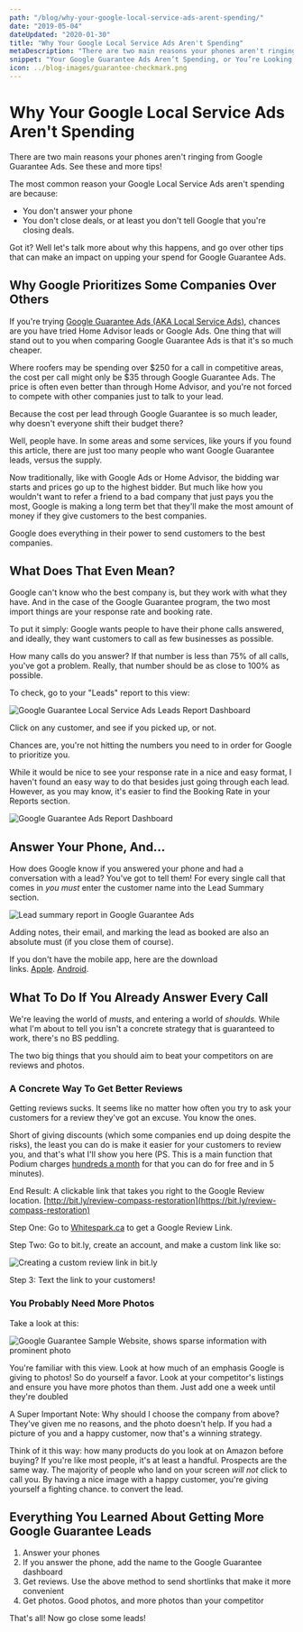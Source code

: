 ```yaml
---
path: "/blog/why-your-google-local-service-ads-arent-spending/"
date: "2019-05-04"
dateUpdated: "2020-01-30"
title: "Why Your Google Local Service Ads Aren't Spending"
metaDescription: "There are two main reasons your phones aren't ringing from Google Guarantee Ads. See these and more tips!"
snippet: "Your Google Guarantee Ads Aren’t Spending, or You’re Looking To Have Them Spend More"
icon: ../blog-images/guarantee-checkmark.png
---
```


# Why Your Google Local Service Ads Aren't Spending

There are two main reasons your phones aren't ringing from Google Guarantee Ads. See these and more tips!

The most common reason your Google Local Service Ads aren't spending are because:

- You don't answer your phone
- You don't close deals, or at least you don't tell Google that you're closing deals.

Got it? Well let's talk more about why this happens, and go over other tips that can make an impact on upping your spend for Google Guarantee Ads.

## Why Google Prioritizes Some Companies Over Others

If you're trying [Google Guarantee Ads (AKA Local Service Ads)](https://ads.google.com/local-services-ads/), chances are you have tried Home Advisor leads or Google Ads. One thing that will stand out to you when comparing Google Guarantee Ads is that it's so much cheaper.

Where roofers may be spending over $250 for a call in competitive areas, the cost per call might only be $35 through Google Guarantee Ads. The price is often even better than through Home Advisor, and you're not forced to compete with other companies just to talk to your lead.

Because the cost per lead through Google Guarantee is so much leader, why doesn't everyone shift their budget there?

Well, people have. In some areas and some services, like yours if you found this article, there are just too many people who want Google Guarantee leads, versus the supply.

Now traditionally, like with Google Ads or Home Advisor, the bidding war starts and prices go up to the highest bidder. But much like how you wouldn't want to refer a friend to a bad company that just pays you the most, Google is making a long term bet that they'll make the most amount of money if they give customers to the best companies.

Google does everything in their power to send customers to the best companies.

## What Does That Even Mean?

Google can't know who the best company is, but they work with what they have. And in the case of the Google Guarantee program, the two most import things are your response rate and booking rate.

To put it simply: Google wants people to have their phone calls answered, and ideally, they want customers to call as few businesses as possible.

How many calls do you answer? If that number is less than 75% of all calls, you've got a problem. Really, that number should be as close to 100% as possible.

To check, go to your "Leads" report to this view:

![Google Guarantee Local Service Ads Leads Report Dashboard](../blog-images/leads.png)

Click on any customer, and see if you picked up, or not.

Chances are, you're not hitting the numbers you need to in order for Google to prioritize you.

While it would be nice to see your response rate in a nice and easy format, I haven't found an easy way to do that besides just going through each lead. However, as you may know, it's easier to find the Booking Rate in your Reports section.

![Google Guarantee Ads Report Dashboard](../blog-images/report.png)

## Answer Your Phone, And...

How does Google know if you answered your phone and had a conversation with a lead? You've got to tell them! For every single call that comes in *you must* enter the customer name into the Lead Summary section.

![Lead summary report in Google Guarantee Ads](../blog-images/customer-name.png)

Adding notes, their email, and marking the lead as booked are also an absolute must (if you close them of course).

If you don't have the mobile app, here are the download links. [Apple](https://apps.apple.com/us/app/local-services-ads-by-google/id1069142544). [Android](https://play.google.com/store/apps/details?id=com.google.android.apps.ads.homeservices&hl=en_US).

## What To Do If You Already Answer Every Call

We're leaving the world of *musts*, and entering a world of *shoulds.* While what I'm about to tell you isn't a concrete strategy that is guaranteed to work, there's no BS peddling.

The two big things that you should aim to beat your competitors on are reviews and photos.

### A Concrete Way To Get Better Reviews

Getting reviews sucks. It seems like no matter how often you try to ask your customers for a review they've got an excuse. You know the ones.

Short of giving discounts (which some companies end up doing despite the risks), the least you can do is make it easier for your customers to review you, and that's what I'll show you here (PS. This is a main function that Podium charges [hundreds a month](https://try.podium.com/custom-pricing/) for that you can do for free and in 5 minutes).

End Result: A clickable link that takes you right to the Google Review location. [http://bit.ly/review-compass-restoration](https://bit.ly/review-compass-restoration)

Step One: Go to [Whitespark.ca](https://whitespark.ca/google-review-link-generator/) to get a Google Review Link.

Step Two: Go to bit.ly, create an account, and make a custom link like so:

![Creating a custom review link in bit.ly](../blog-images/bitly-custom-link.png)

Step 3: Text the link to your customers!

### You Probably Need More Photos

Take a look at this:

![Google Guarantee Sample Website, shows sparse information with prominent photo](../blog-images/roofer-sandiego.png)

You're familiar with this view. Look at how much of an emphasis Google is giving to photos! So do yourself a favor. Look at your competitor's listings and ensure you have more photos than them. Just add one a week until they're doubled

A Super Important Note: Why should I choose the company from above? They've given me no reasons, and the photo doesn't help. If you had a picture of you and a happy customer, now that's a winning strategy.

Think of it this way: how many products do you look at on Amazon before buying? If you're like most people, it's at least a handful. Prospects are the same way. The majority of people who land on your screen *will not* click to call you. By having a nice image with a happy customer, you're giving yourself a fighting chance. to convert the lead.

## Everything You Learned About Getting More Google Guarantee Leads

1.  Answer your phones
2.  If you answer the phone, add the name to the Google Guarantee dashboard
3.  Get reviews. Use the above method to send shortlinks that make it more convenient
4.  Get photos. Good photos, and more photos than your competitor

That's all! Now go close some leads!
